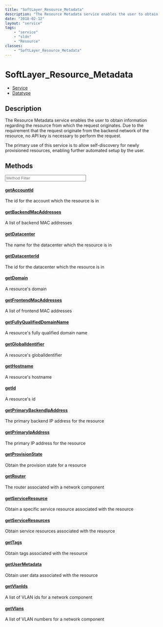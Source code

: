```yaml
---
title: "SoftLayer_Resource_Metadata"
description: "The Resource Metadata service enables the user to obtain information regarding the resource from which the request origi... "
date: "2018-02-12"
layout: "service"
tags:
    - "service"
    - "sldn"
    - "Resource"
classes:
    - "SoftLayer_Resource_Metadata"
---
```

# SoftLayer_Resource_Metadata
<div id='service-datatype'>
    <ul id='sldn-reference-tabs'>
    <li id='service'> <a href='/reference/services/SoftLayer_Resource_Metadata' >Service</a></li>    <li id='datatype'> <a href='/reference/datatypes/SoftLayer_Resource_Metadata' >Datatype</a></li>
    </ul>
</div>

## Description
The Resource Metadata service enables the user to obtain information regarding the resource from which the request originates. Due to the requirement that the request originate from the backend network of the resource, no API key is necessary to perform the request. 

The primary use of this service is to allow self-discovery for newly provisioned resources, enabling further automated setup by the user. 



        
<div id="properties" class="content service-content">

## Methods

<div class="view-filters">
    <div class="clearfix">
        <div class="search-input-box">
            <input placeholder="Method Filter" onkeyup="titleSearch(inputId='edit-combine', divId='method-div', elementClass='method-row')" 
                type="text" id="edit-combine" value="" size="30" maxlength="128" class="form-text">
        </div>
    </div>
</div>

<div id="method-div">

<div class="method-row">

#### [getAccountId](/reference/services/SoftLayer_Resource_Metadata/getAccountId)
The id for the account which the resource is in
</div>

<div class="method-row">

#### [getBackendMacAddresses](/reference/services/SoftLayer_Resource_Metadata/getBackendMacAddresses)
A list of backend MAC addresses
</div>

<div class="method-row">

#### [getDatacenter](/reference/services/SoftLayer_Resource_Metadata/getDatacenter)
The name for the datacenter which the resource is in
</div>

<div class="method-row">

#### [getDatacenterId](/reference/services/SoftLayer_Resource_Metadata/getDatacenterId)
The id for the datacenter which the resource is in
</div>

<div class="method-row">

#### [getDomain](/reference/services/SoftLayer_Resource_Metadata/getDomain)
A resource's domain
</div>

<div class="method-row">

#### [getFrontendMacAddresses](/reference/services/SoftLayer_Resource_Metadata/getFrontendMacAddresses)
A list of frontend MAC addresses
</div>

<div class="method-row">

#### [getFullyQualifiedDomainName](/reference/services/SoftLayer_Resource_Metadata/getFullyQualifiedDomainName)
A resource's fully qualified domain name
</div>

<div class="method-row">

#### [getGlobalIdentifier](/reference/services/SoftLayer_Resource_Metadata/getGlobalIdentifier)
A resource's globalIdentifier
</div>

<div class="method-row">

#### [getHostname](/reference/services/SoftLayer_Resource_Metadata/getHostname)
A resource's hostname
</div>

<div class="method-row">

#### [getId](/reference/services/SoftLayer_Resource_Metadata/getId)
A resource's id
</div>

<div class="method-row">

#### [getPrimaryBackendIpAddress](/reference/services/SoftLayer_Resource_Metadata/getPrimaryBackendIpAddress)
The primary backend IP address for the resource
</div>

<div class="method-row">

#### [getPrimaryIpAddress](/reference/services/SoftLayer_Resource_Metadata/getPrimaryIpAddress)
The primary IP address for the resource
</div>

<div class="method-row">

#### [getProvisionState](/reference/services/SoftLayer_Resource_Metadata/getProvisionState)
Obtain the provision state for a resource
</div>

<div class="method-row">

#### [getRouter](/reference/services/SoftLayer_Resource_Metadata/getRouter)
The router associated with a network component
</div>

<div class="method-row">

#### [getServiceResource](/reference/services/SoftLayer_Resource_Metadata/getServiceResource)
Obtain a specific service resource associated with the resource
</div>

<div class="method-row">

#### [getServiceResources](/reference/services/SoftLayer_Resource_Metadata/getServiceResources)
Obtain service resources associated with the resource
</div>

<div class="method-row">

#### [getTags](/reference/services/SoftLayer_Resource_Metadata/getTags)
Obtain tags associated with the resource
</div>

<div class="method-row">

#### [getUserMetadata](/reference/services/SoftLayer_Resource_Metadata/getUserMetadata)
Obtain user data associated with the resource
</div>

<div class="method-row">

#### [getVlanIds](/reference/services/SoftLayer_Resource_Metadata/getVlanIds)
A list of VLAN ids for a network component
</div>

<div class="method-row">

#### [getVlans](/reference/services/SoftLayer_Resource_Metadata/getVlans)
A list of VLAN numbers for a network component
</div>
</div>

</div>

